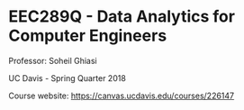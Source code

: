 # EEC289Q - Data Analytics for Computer Engineers

Professor: Soheil Ghiasi

UC Davis - Spring Quarter 2018


Course website: https://canvas.ucdavis.edu/courses/226147

